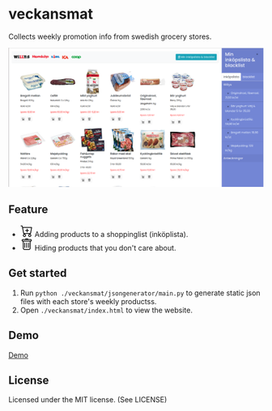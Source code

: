 # veckansmat
Collects weekly promotion info from swedish grocery stores.

![DemoScreenshot](img/screenshot.png)

## Feature
- ![cart](img/cart.svg) Adding products to a shoppinglist (inköplista).
- ![trash](img/trash.svg) Hiding products that you don't care about.

## Get started
1. Run `python ./veckansmat/jsongenerator/main.py` to generate static json files with each store's weekly productss.
2. Open `./veckansmat/index.html` to view the website.

## Demo
[Demo](https://jueyif.github.io/veckansmat/)

## License
Licensed under the MIT license. (See LICENSE)
